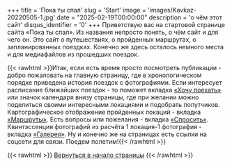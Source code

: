 +++
title = 'Пока ты спал'
slug = 'Start'
image = 'images/Kavkaz-20220505-1.jpg'
date = "2025-02-19T00:00:00"
description = 'о чём этот сайт'
disqus_identifier = '0'
+++
Приветствую вас на стартовой странице сайта «Пока ты спал».
Из названия непросто понять, о чём сайт и для чего он.
Это сайт о путешествиях, о пройденных маршрутах, о запланированных поездках. Конечно же здесь осталось немного места и для медиафайлов из прошедших поездок.

{{< rawhtml >}}Итак, если есть время просто посмотреть публикации - добро пожаловать на главную страницу, где в хронологическом порядке приведена история поездок с фотографиями.
Если интересует расписание ближайших поездок - то поможет вкладка <a href="https://sleeptrip.ru/plan/">«Хочу поехать»</a> или значок календаря внизу страницы, где при желании можно поделиться своими интересными локациями и подобрать попутчиков.
Картографическое отображение пройденных локаций - вкладка <a href="https://sleeptrip.ru/map/">«Маршруты»</a>.
Есть вопросы или пожелания - вкладка <a href="https://sleeptrip.ru/ask/">«Спросить»</a>.
Квинтэссенция фотографий из расчёта 1 локация-1 фотография - вкладка <a href="https://sleeptrip.ru/gallery/">«Галерея»</a>.
Ну и конечно же на страницах есть ссылки на соцсети для связи.
Поедем полетим!{{< /rawhtml >}}

{{< rawhtml >}}
<a href="#">Вернуться в начало страницы</a>
{{< /rawhtml >}}
